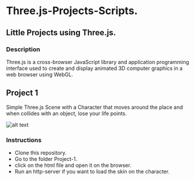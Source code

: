 # Three.js-Projects-Scripts.


## Little Projects using Three.js.

### Description

Three.js is a cross-browser JavaScript library and application programming interface used to create and display animated 3D computer graphics in a web browser using WebGL. 

## Project 1

Simple Three.js Scene with a Character that moves around the place and when collides with an object, lose your life points.

![alt text](https://github.com/Sancho777/ThreeJS_Projects/Project-1/character_scene.png?raw=true)

### Instructions

- Clone this repository.
- Go to the folder Project-1.
- click on the html file and open it on the browser.
- Run an http-server if you want to load the skin on the character.

